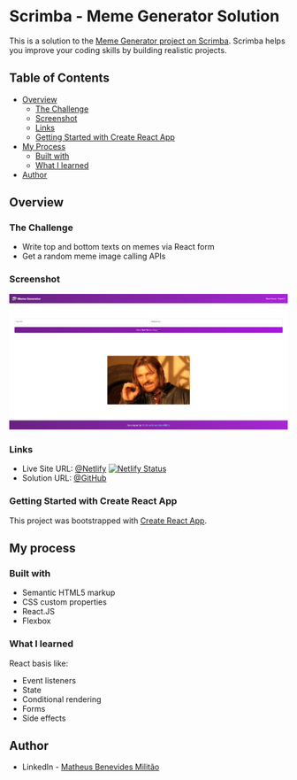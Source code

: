 # Scrimba - Meme Generator Solution

This is a solution to the [Meme Generator project on Scrimba](https://scrimba.com/learn/learnreact). Scrimba helps you improve your coding skills by building realistic projects.

## Table of Contents

- [Overview](#overview)
  - [The Challenge](#the-challenge)
  - [Screenshot](#screenshot)
  - [Links](#links)
  - [Getting Started with Create React App](#getting-started-with-create-react-app)
- [My Process](#my-process)
  - [Built with](#built-with)
  - [What I learned](#what-i-learned)
- [Author](#author)

## Overview

### The Challenge

- Write top and bottom texts on memes via React form
- Get a random meme image calling APIs

### Screenshot

![screenshot](/public/images/screenshot.png)

### Links

- Live Site URL: [@Netlify](https://meme-generator-bennev.netlify.app/)
  [![Netlify Status](https://api.netlify.com/api/v1/badges/3236f6f0-8c1e-483c-93db-42ffcec40c95/deploy-status)](https://app.netlify.com/sites/meme-generator-bennev/deploys)
- Solution URL: [@GitHub](https://github.com/Bennev/meme-generator)

### Getting Started with Create React App

This project was bootstrapped with [Create React App](https://github.com/facebook/create-react-app).

## My process

### Built with

- Semantic HTML5 markup
- CSS custom properties
- React.JS
- Flexbox

### What I learned

React basis like:

- Event listeners
- State
- Conditional rendering
- Forms
- Side effects

## Author

- LinkedIn - [Matheus Benevides Militão](https://www.linkedin.com/in/mbmilitao/)